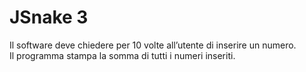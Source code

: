 # JSnake 3  

Il software deve chiedere per 10 volte all’utente di inserire un numero.  
Il programma stampa la somma di tutti i numeri inseriti.  
